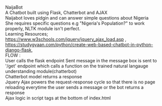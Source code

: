 NaijaBot
<br/>
A Chatbot built using Flask, Chatterbot and AJAX
<br/>
Naijabot loves pidgin and can answer simple questions about Nigeria
<br/>
She requires specific questions e.g "Nigeria's Population?" to work properly, NLTK module isn't perfect.
<br/>
Learning Resources; https://www.w3schools.com/jquery/jquery_ajax_load.asp ,
<br/>https://studygyaan.com/python/create-web-based-chatbot-in-python-django-flask, 
<br/>
FLOW :
<br/>
User calls the flask endpoint 
Sent message in the message box is sent to '/get' endpoint which calls a function on the trained natural langauge understanding module(chatterbot)
<br/>
Chatterbot model returns a response
<br/>
Jquery Ajax powers the request-response cycle so that there is no page reloading everytime the user sends a message or the bot returns a response
<br/>
Ajax logic in script tags at the bottom of index.html
